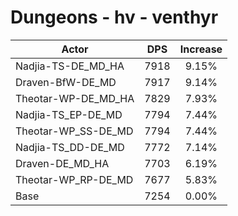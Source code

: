 # Dungeons - hv - venthyr
| Actor | DPS | Increase |
|---|:---:|:---:|
|Nadjia-TS-DE_MD_HA|7918|9.15%|
|Draven-BfW-DE_MD|7917|9.14%|
|Theotar-WP-DE_MD_HA|7829|7.93%|
|Nadjia-TS_EP-DE_MD|7794|7.44%|
|Theotar-WP_SS-DE_MD|7794|7.44%|
|Nadjia-TS_DD-DE_MD|7772|7.14%|
|Draven-DE_MD_HA|7703|6.19%|
|Theotar-WP_RP-DE_MD|7677|5.83%|
|Base|7254|0.00%|
